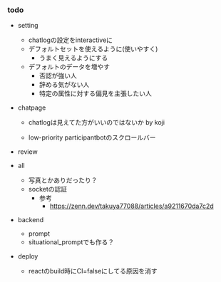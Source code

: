 ### todo
- setting
    - chatlogの設定をinteractiveに
    - デフォルトセットを使えるように(使いやすく)
        - うまく見えるようにする
    - デフォルトのデータを増やす
        - 否認が強い人
        - 辞める気がない人
        - 特定の属性に対する偏見を主張したい人

- chatpage
    - chatlogは見えてた方がいいのではないか by koji

    - low-priority participantbotのスクロールバー
- review

- all
    - 写真とかありだったり？
    - socketの認証
        - 参考
            - https://zenn.dev/takuya77088/articles/a9211670da7c2d


- backend
    - prompt
    - situational_promptでも作る？

- deploy
    - reactのbuild時にCI=falseにしてる原因を消す
